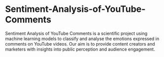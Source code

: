 # Sentiment-Analysis-of-YouTube-Comments
Sentiment Analysis of YouTube Comments is a scientific project using machine learning models to classify and analyse the emotions expressed in comments on YouTube videos. Our aim is to provide content creators and marketers with insights into public perception and audience engagement.
